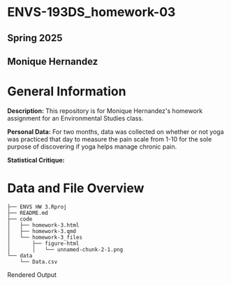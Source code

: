 # ENVS-193DS_homework-03

## **Spring 2025**

## **Monique Hernandez**

# General Information

**Description:** This repository is for Monique Hernandez's homework assignment for an Environmental Studies class.

**Personal Data:** For two months, data was collected on whether or not yoga was practiced that day to measure the pain scale from 1-10 for the sole purpose of discovering if yoga helps manage chronic pain.

**Statistical Critique:**

# Data and File Overview

```         
├── ENVS HW 3.Rproj
├── README.md
├── code
│   ├── homework-3.html
│   ├── homework-3.qmd
│   └── homework-3_files
│       ├── figure-html
│       │   └── unnamed-chunk-2-1.png
└── data
    └── Data.csv
```

Rendered Output
